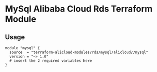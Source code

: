 # MySql Alibaba Cloud Rds Terraform Module

## Usage

```hcl
module "mysql" {
  source  = "terraform-alicloud-modules/rds/mysql/alicloud//mysql"
  version = "~> 1.0"
  # insert the 2 required variables here
}
```

<!-- BEGINNING OF PRE-COMMIT-TERRAFORM DOCS HOOK -->
<!-- END OF PRE-COMMIT-TERRAFORM DOCS HOOK -->